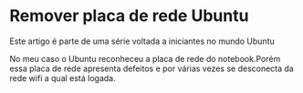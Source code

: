 <h1>Remover placa de rede Ubuntu</h1>
<p>Este artigo é parte de uma série voltada a iniciantes no mundo Ubuntu</p>
<p>No meu caso o Ubuntu reconheceu a placa de rede do notebook.Porém essa placa de rede apresenta defeitos e 
por várias vezes se desconecta da rede wifi a qual está logada.</p>